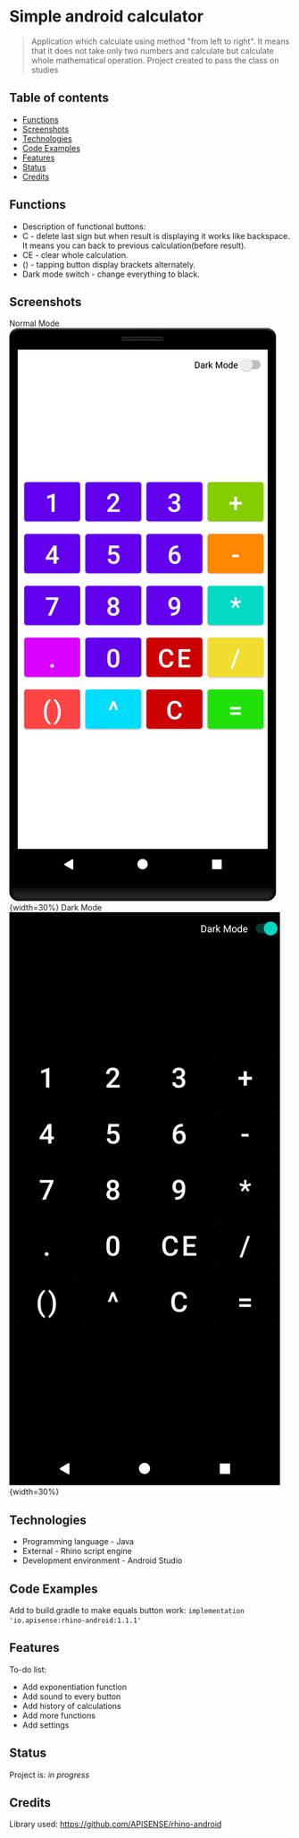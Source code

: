 # Simple android calculator
> Application which calculate using method "from left to right". 
>It means that it does not take only two numbers and calculate but calculate whole mathematical operation.
> Project created to pass the class on studies

## Table of contents
* [Functions](#functions)
* [Screenshots](#screenshots)
* [Technologies](#technologies)
* [Code Examples](#code-examples)
* [Features](#features)
* [Status](#status)
* [Credits](#credits)

## Functions
* Description of functional buttons:
* C - delete last sign but when result is displaying it works like backspace. It means you can back to previous calculation(before result).
* CE - clear whole calculation.
* () - tapping button display brackets alternately.
* Dark mode switch - change everything to black.

## Screenshots
Normal Mode
![Example screenshot](./img/screenshot.png){width=30%}
Dark Mode
![Example screenshot2](./img/screenshot2.png){width=30%}

## Technologies
* Programming language - Java
* External - Rhino script engine
* Development environment - Android Studio

## Code Examples
Add to build.gradle to make equals button work:
`implementation 'io.apisense:rhino-android:1.1.1'` 

## Features

To-do list:
* Add exponentiation function
* Add sound to every button
* Add history of calculations
* Add more functions
* Add settings

## Status
Project is: _in progress_

## Credits
Library used: https://github.com/APISENSE/rhino-android